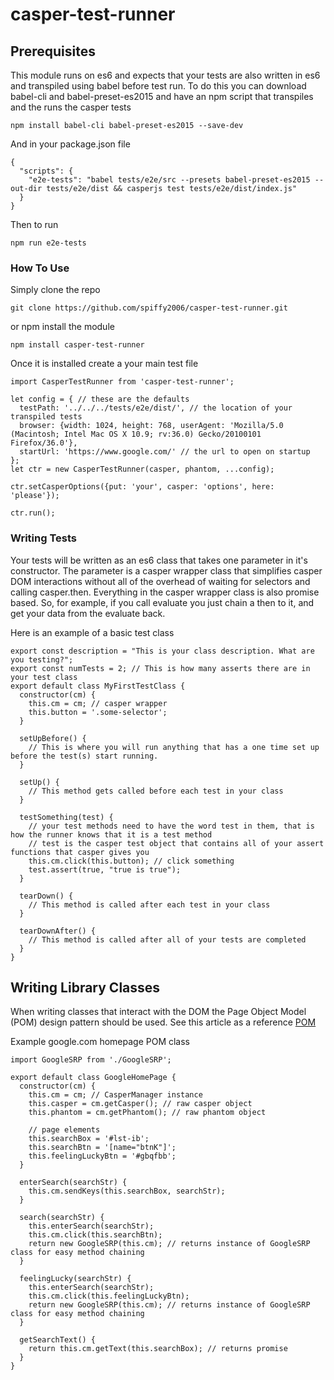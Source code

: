 # casper-test-runner


## Prerequisites

This module runs on es6 and expects that your tests are also written in es6 and transpiled using babel before test run.
To do this you can download babel-cli and babel-preset-es2015 and have an npm script that transpiles and the runs the casper tests
```
npm install babel-cli babel-preset-es2015 --save-dev
```
And in your package.json file
```
{
  "scripts": {
    "e2e-tests": "babel tests/e2e/src --presets babel-preset-es2015 --out-dir tests/e2e/dist && casperjs test tests/e2e/dist/index.js"
  }
}
```
Then to run
```
npm run e2e-tests
```

### How To Use
Simply clone the repo
```
git clone https://github.com/spiffy2006/casper-test-runner.git
```
or npm install the module
```
npm install casper-test-runner
```

Once it is installed create a your main test file
```
import CasperTestRunner from 'casper-test-runner';

let config = { // these are the defaults
  testPath: '../../../tests/e2e/dist/', // the location of your transpiled tests
  browser: {width: 1024, height: 768, userAgent: 'Mozilla/5.0 (Macintosh; Intel Mac OS X 10.9; rv:36.0) Gecko/20100101 Firefox/36.0'},
  startUrl: 'https://www.google.com/' // the url to open on startup
};
let ctr = new CasperTestRunner(casper, phantom, ...config);

ctr.setCasperOptions({put: 'your', casper: 'options', here: 'please'});

ctr.run();
```

### Writing Tests

Your tests will be written as an es6 class that takes one parameter in it's constructor. The parameter is a casper wrapper class that simplifies casper DOM interactions without all of the overhead of waiting for selectors and calling casper.then.
Everything in the casper wrapper class is also promise based. So, for example, if you call evaluate you just chain a then to it, and get your data from the evaluate back.

Here is an example of a basic test class
```
export const description = "This is your class description. What are you testing?";
export const numTests = 2; // This is how many asserts there are in your test class
export default class MyFirstTestClass {
  constructor(cm) {
    this.cm = cm; // casper wrapper
    this.button = '.some-selector';
  }
  
  setUpBefore() {
    // This is where you will run anything that has a one time set up before the test(s) start running.
  }
  
  setUp() {
    // This method gets called before each test in your class
  }
  
  testSomething(test) {
    // your test methods need to have the word test in them, that is how the runner knows that it is a test method
    // test is the casper test object that contains all of your assert functions that casper gives you
    this.cm.click(this.button); // click something
    test.assert(true, "true is true");
  }
  
  tearDown() {
    // This method is called after each test in your class
  }
  
  tearDownAfter() {
    // This method is called after all of your tests are completed
  }
}
```

## Writing Library Classes

When writing classes that interact with the DOM the Page Object Model (POM) design pattern should be used. See this article as a reference [POM](http://martinfowler.com/bliki/PageObject.html)

Example google.com homepage POM class
```
import GoogleSRP from './GoogleSRP';

export default class GoogleHomePage {
  constructor(cm) {
    this.cm = cm; // CasperManager instance
    this.casper = cm.getCasper(); // raw casper object
    this.phantom = cm.getPhantom(); // raw phantom object
    
    // page elements
    this.searchBox = '#lst-ib';
    this.searchBtn = '[name="btnK"]';
    this.feelingLuckyBtn = '#gbqfbb';
  }
  
  enterSearch(searchStr) {
    this.cm.sendKeys(this.searchBox, searchStr);
  }
  
  search(searchStr) {
    this.enterSearch(searchStr);
    this.cm.click(this.searchBtn);
    return new GoogleSRP(this.cm); // returns instance of GoogleSRP class for easy method chaining
  }
  
  feelingLucky(searchStr) {
    this.enterSearch(searchStr);
    this.cm.click(this.feelingLuckyBtn);
    return new GoogleSRP(this.cm); // returns instance of GoogleSRP class for easy method chaining
  }
  
  getSearchText() {
    return this.cm.getText(this.searchBox); // returns promise
  }
}
```
